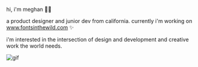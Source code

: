hi, i'm meghan 👋🏼 

a product designer and junior dev from california. currently i'm working on www.fontsinthewild.com ✨ 

i'm interested in the intersection of design and development and creative work the world needs. 

![gif](https://media.giphy.com/media/xTiTnsQ4BAWNNKaODm/giphy.gif)
